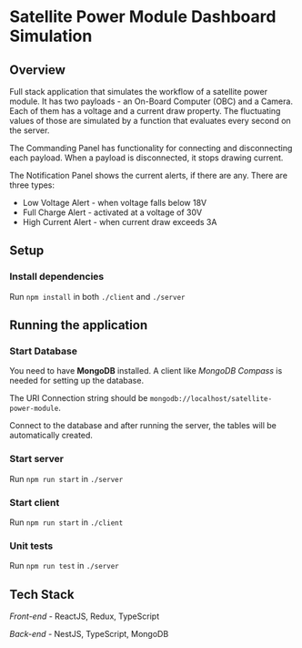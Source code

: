 # Satellite Power Module Dashboard Simulation

## Overview
Full stack application that simulates the workflow of a satellite power module. It has two payloads - an On-Board Computer (OBC) and a Camera. Each of them has a voltage and a current draw property. The fluctuating values of those are simulated by a function that evaluates every second on the server.

The Commanding Panel has functionality for connecting and disconnecting each payload. When a payload is disconnected, it stops drawing current.

The Notification Panel shows the current alerts, if there are any. There are three types:
- Low Voltage Alert - when voltage falls below 18V
- Full Charge Alert - activated at a voltage of 30V
- High Current Alert - when current draw exceeds 3A

## Setup

### Install dependencies
Run `npm install` in both `./client` and `./server`

## Running the application

### Start Database
You need to have **MongoDB** installed. A client like *MongoDB Compass* is needed for setting up the database.

The URI Connection string should be `mongodb://localhost/satellite-power-module`.

Connect to the database and after running the server, the tables will be automatically created.

### Start server
Run `npm run start` in `./server`

### Start client
Run `npm run start` in `./client`

### Unit tests
Run `npm run test` in `./server`

## Tech Stack
*Front-end* - ReactJS, Redux, TypeScript

*Back-end* - NestJS, TypeScript, MongoDB
